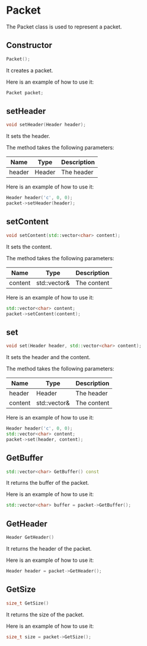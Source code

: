 # Packet

The Packet class is used to represent a packet.

## Constructor

```c++
Packet();
```

It creates a packet.

Here is an example of how to use it:

```c++
Packet packet;
```

## setHeader

```c++
void setHeader(Header header);
```

It sets the header.

The method takes the following parameters:

| Name   | Type   | Description        |
|--------|--------|--------------------|
| header | Header | The header         |

Here is an example of how to use it:

```c++
Header header('c', 0, 0);
packet->setHeader(header);
```

## setContent

```c++
void setContent(std::vector<char> content);
```

It sets the content.

The method takes the following parameters:

| Name    | Type               | Description        |
|---------|--------------------|--------------------|
| content | std::vector<char>& | The content        |

Here is an example of how to use it:

```c++
std::vector<char> content;
packet->setContent(content);
```

## set

```c++
void set(Header header, std::vector<char> content);
```

It sets the header and the content.

The method takes the following parameters:

| Name    | Type               | Description        |
|---------|--------------------|--------------------|
| header  | Header             | The header         |
| content | std::vector<char>& | The content        |

Here is an example of how to use it:

```c++
Header header('c', 0, 0);
std::vector<char> content;
packet->set(header, content);
```

## GetBuffer

```c++
std::vector<char> GetBuffer() const
```

It returns the buffer of the packet.

Here is an example of how to use it:

```c++
std::vector<char> buffer = packet->GetBuffer();
```

## GetHeader

```c++
Header GetHeader()
```

It returns the header of the packet.

Here is an example of how to use it:

```c++
Header header = packet->GetHeader();
```

## GetSize

```c++
size_t GetSize()
```

It returns the size of the packet.

Here is an example of how to use it:

```c++
size_t size = packet->GetSize();
```